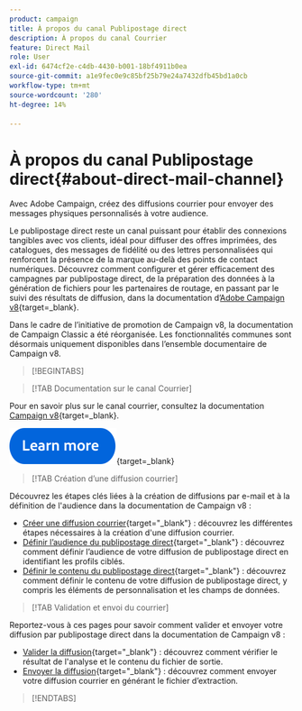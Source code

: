 ```yaml
---
product: campaign
title: À propos du canal Publipostage direct
description: À propos du canal Courrier
feature: Direct Mail
role: User
exl-id: 6474cf2e-c4db-4430-b001-18bf4911b0ea
source-git-commit: a1e9fec0e9c85bf25b79e24a7432dfb45bd1a0cb
workflow-type: tm+mt
source-wordcount: '280'
ht-degree: 14%

---
```



# À propos du canal Publipostage direct{#about-direct-mail-channel}

Avec Adobe Campaign, créez des diffusions courrier pour envoyer des messages physiques personnalisés à votre audience.

Le publipostage direct reste un canal puissant pour établir des connexions tangibles avec vos clients, idéal pour diffuser des offres imprimées, des catalogues, des messages de fidélité ou des lettres personnalisées qui renforcent la présence de la marque au-delà des points de contact numériques. Découvrez comment configurer et gérer efficacement des campagnes par publipostage direct, de la préparation des données à la génération de fichiers pour les partenaires de routage, en passant par le suivi des résultats de diffusion, dans la documentation d’[Adobe Campaign v8](https://experienceleague.adobe.com/docs/campaign/campaign-v8/send/direct-mail.html?lang=fr){target=_blank}.

Dans le cadre de l’initiative de promotion de Campaign v8, la documentation de Campaign Classic a été réorganisée. Les fonctionnalités communes sont désormais uniquement disponibles dans l’ensemble documentaire de Campaign v8.

>[!BEGINTABS]

>[!TAB Documentation sur le canal Courrier]

Pour en savoir plus sur le canal courrier, consultez la documentation [Campaign v8](https://experienceleague.adobe.com/docs/campaign/campaign-v8/send/direct-mail.html?lang=fr){target=_blank}.


[![Image](../../assets/do-not-localize/learn-more-button.svg)](https://experienceleague.adobe.com/docs/campaign/campaign-v8/send/direct-mail.html?lang=fr){target=_blank}


>[!TAB Création d’une diffusion courrier]

Découvrez les étapes clés liées à la création de diffusions par e-mail et à la définition de l&#39;audience dans la documentation de Campaign v8 :

* [Créer une diffusion courrier](https://experienceleague.adobe.com/docs/campaign/campaign-v8/send/direct-mail.html?lang=fr#creating-a-direct-mail-delivery){target="_blank"} : découvrez les différentes étapes nécessaires à la création d&#39;une diffusion courrier.
* [Définir l’audience du publipostage direct](https://experienceleague.adobe.com/docs/campaign/campaign-v8/send/direct-mail.html?lang=fr#creating-a-direct-mail-delivery?lang=fr#defining-the-direct-mail-audience){target="_blank"} : découvrez comment définir l’audience de votre diffusion de publipostage direct en identifiant les profils ciblés.
* [Définir le contenu du publipostage direct](https://experienceleague.adobe.com/docs/campaign/campaign-v8/send/direct-mail.html?lang=fr#creating-a-direct-mail-delivery?lang=fr#defining-the-direct-mail-content){target="_blank"} : découvrez comment définir le contenu de votre diffusion de publipostage direct, y compris les éléments de personnalisation et les champs de données.

>[!TAB Validation et envoi du courrier]

Reportez-vous à ces pages pour savoir comment valider et envoyer votre diffusion par publipostage direct dans la documentation de Campaign v8 :

* [Valider la diffusion](https://experienceleague.adobe.com/docs/campaign/campaign-v8/send/direct-mail.html?lang=fr#creating-a-direct-mail-delivery?lang=fr#defining-the-direct-mail-content){target="_blank"} : découvrez comment vérifier le résultat de l&#39;analyse et le contenu du fichier de sortie.
* [Envoyer la diffusion](https://experienceleague.adobe.com/docs/campaign/campaign-v8/send/direct-mail.html?lang=fr#creating-a-direct-mail-delivery?lang=fr#defining-the-direct-mail-content){target="_blank"} : découvrez comment envoyer votre diffusion courrier en générant le fichier d’extraction.



>[!ENDTABS]